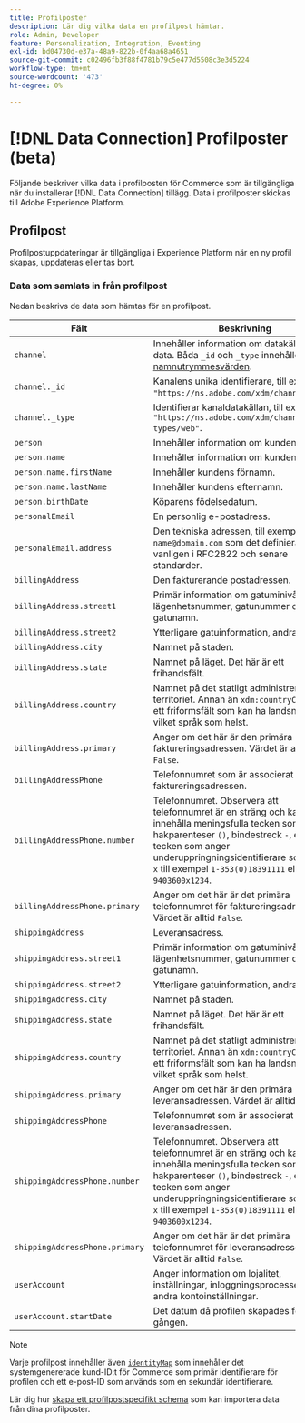 ```yaml
---
title: Profilposter
description: Lär dig vilka data en profilpost hämtar.
role: Admin, Developer
feature: Personalization, Integration, Eventing
exl-id: bd04730d-e37a-48a9-822b-0f4aa68a4651
source-git-commit: c02496fb3f88f4781b79c5e477d5508c3e3d5224
workflow-type: tm+mt
source-wordcount: '473'
ht-degree: 0%

---
```


# [!DNL Data Connection] Profilposter (beta)

Följande beskriver vilka data i profilposten för Commerce som är tillgängliga när du installerar [!DNL Data Connection] tillägg. Data i profilposter skickas till Adobe Experience Platform.

## Profilpost

Profilpostuppdateringar är tillgängliga i Experience Platform när en ny profil skapas, uppdateras eller tas bort.

### Data som samlats in från profilpost

Nedan beskrivs de data som hämtas för en profilpost.

| Fält | Beskrivning |
|---|---|
| `channel` | Innehåller information om datakällan för data. Båda `_id` och `_type` innehåller [namnutrymmesvärden](https://experienceleague.adobe.com/en/docs/experience-platform/xdm/schema/namespaces). |
| `channel._id` | Kanalens unika identifierare, till exempel `"https://ns.adobe.com/xdm/channels/web"`. |
| `channel._type` | Identifierar kanaldatakällan, till exempel `"https://ns.adobe.com/xdm/channel-types/web"`. |
| `person` | Innehåller information om kunden. |
| `person.name` | Innehåller information om kundens namn. |
| `person.name.firstName` | Innehåller kundens förnamn. |
| `person.name.lastName` | Innehåller kundens efternamn. |
| `person.birthDate` | Köparens födelsedatum. |
| `personalEmail` | En personlig e-postadress. |
| `personalEmail.address` | Den tekniska adressen, till exempel `name@domain.com` som det definieras vanligen i RFC2822 och senare standarder. |
| `billingAddress` | Den fakturerande postadressen. |
| `billingAddress.street1` | Primär information om gatuminivå, lägenhetsnummer, gatunummer och gatunamn. |
| `billingAddress.street2` | Ytterligare gatuinformation, andra raden. |
| `billingAddress.city` | Namnet på staden. |
| `billingAddress.state` | Namnet på läget. Det här är ett frihandsfält. |
| `billingAddress.country` | Namnet på det statligt administrerade territoriet. Annan än `xdm:countryCode`är det ett friformsfält som kan ha landsnamnet på vilket språk som helst. |
| `billingAddress.primary` | Anger om det här är den primära faktureringsadressen. Värdet är alltid `False`. |
| `billingAddressPhone` | Telefonnumret som är associerat med faktureringsadressen. |
| `billingAddressPhone.number` | Telefonnumret. Observera att telefonnumret är en sträng och kan innehålla meningsfulla tecken som hakparenteser `()`, bindestreck `-`, eller tecken som anger underuppringningsidentifierare som tillägg `x` till exempel  `1-353(0)18391111` eller `+613 9403600x1234`. |
| `billingAddressPhone.primary` | Anger om det här är det primära telefonnumret för faktureringsadressen. Värdet är alltid `False`. |
| `shippingAddress` | Leveransadress. |
| `shippingAddress.street1` | Primär information om gatuminivå, lägenhetsnummer, gatunummer och gatunamn. |
| `shippingAddress.street2` | Ytterligare gatuinformation, andra raden. |
| `shippingAddress.city` | Namnet på staden. |
| `shippingAddress.state` | Namnet på läget. Det här är ett frihandsfält. |
| `shippingAddress.country` | Namnet på det statligt administrerade territoriet. Annan än `xdm:countryCode`är det ett friformsfält som kan ha landsnamnet på vilket språk som helst. |
| `shippingAddress.primary` | Anger om det här är den primära leveransadressen. Värdet är alltid `False`. |
| `shippingAddressPhone` | Telefonnumret som är associerat med leveransadressen. |
| `shippingAddressPhone.number` | Telefonnumret. Observera att telefonnumret är en sträng och kan innehålla meningsfulla tecken som hakparenteser `()`, bindestreck `-`, eller tecken som anger underuppringningsidentifierare som tillägg `x` till exempel  `1-353(0)18391111` eller `+613 9403600x1234`. |
| `shippingAddressPhone.primary` | Anger om det här är det primära telefonnumret för leveransadressen. Värdet är alltid `False`. |
| `userAccount` | Anger information om lojalitet, inställningar, inloggningsprocesser och andra kontoinställningar. |
| `userAccount.startDate` | Det datum då profilen skapades för första gången. |

>[!NOTE]
>
>Varje profilpost innehåller även [`identityMap`](https://experienceleague.adobe.com/en/docs/experience-platform/xdm/field-groups/profile/identitymap) som innehåller det systemgenererade kund-ID:t för Commerce som primär identifierare för profilen och ett e-post-ID som används som en sekundär identifierare.

Lär dig hur [skapa ett profilpostspecifikt schema](profile-data.md) som kan importera data från dina profilposter.
